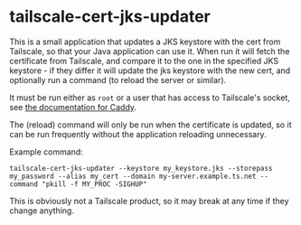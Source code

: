 tailscale-cert-jks-updater
===

This is a small application that updates a JKS keystore with the cert from Tailscale, so that your Java application can use it. When run it will fetch the certificate from Tailscale, and compare it to the one in the specified JKS keystore - if they differ it will update the jks keystore with the new cert, and optionally run a command (to reload the server or similar).

It must be run either as `root` or a user that has access to Tailscale's socket, see [the documentation for Caddy](https://tailscale.com/kb/1190/caddy-certificates/#provide-non-root-users-with-access-to-fetch-certificate).


The (reload) command will only be run when the certificate is updated, so it can be run frequently without the application reloading unnecessary.

Example command:

```
tailscale-cert-jks-updater --keystore my_keystore.jks --storepass my_password --alias my_cert --domain my-server.example.ts.net --command "pkill -f MY_PROC -SIGHUP"
```


This is obviously not a Tailscale product, so it may break at any time if they change anything.
